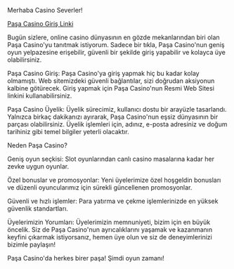 Merhaba Casino Severler!

[Paşa Casino Giriş Linki](https://pasacasino.galaxyodds.com/)

Bugün sizlere, online casino dünyasının en gözde mekanlarından biri olan Paşa Casino'yu tanıtmak istiyorum. Sadece bir tıkla, Paşa Casino'nun geniş oyun yelpazesine erişebilir, güvenli bir şekilde giriş yapabilir ve kolayca üye olabilirsiniz.

Paşa Casino Giriş: Paşa Casino'ya giriş yapmak hiç bu kadar kolay olmamıştı. Web sitemizdeki güvenli bağlantılar, sizi doğrudan aksiyonun kalbine götürecek. Giriş yapmak için Paşa Casino'nun Resmi Web Sitesi linkini kullanabilirsiniz.

Paşa Casino Üyelik: Üyelik sürecimiz, kullanıcı dostu bir arayüzle tasarlandı. Yalnızca birkaç dakikanızı ayırarak, Paşa Casino'nun eşsiz dünyasının bir parçası olabilirsiniz. Üyelik işlemleri için, adınız, e-posta adresiniz ve doğum tarihiniz gibi temel bilgiler yeterli olacaktır.

Neden Paşa Casino?

Geniş oyun seçkisi: Slot oyunlarından canlı casino masalarına kadar her zevke uygun oyunlar.

Özel bonuslar ve promosyonlar: Yeni üyelerimize özel hoşgeldin bonusları ve düzenli oyuncularımız için sürekli güncellenen promosyonlar.

Güvenli ve hızlı işlemler: Para yatırma ve çekme işlemlerinizde en yüksek güvenlik standartları.

Üyelerimizin Yorumları: Üyelerimizin memnuniyeti, bizim için en büyük öncelik. Siz de Paşa Casino'nun ayrıcalıklarını yaşamak ve kazanmanın keyfini çıkarmak istiyorsanız, hemen üye olun ve siz de deneyimlerinizi bizimle paylaşın!

Paşa Casino'da herkes birer paşa! Şimdi oyun zamanı!
